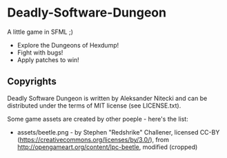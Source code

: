 Deadly-Software-Dungeon
=======================

A little game in SFML ;)

- Explore the Dungeons of Hexdump!
- Fight with bugs!
- Apply patches to win!

Copyrights
----------
Deadly Software Dungeon is written by Aleksander Nitecki and can be distributed under the terms of MIT license (see LICENSE.txt).

Some game assets are created by other poeple - here's the list:

- assets/beetle.png - by Stephen "Redshrike" Challener,
  licensed CC-BY (https://creativecommons.org/licenses/by/3.0/),
  from http://opengameart.org/content/lpc-beetle, modified (cropped)
